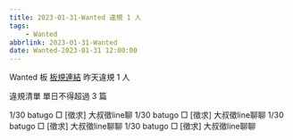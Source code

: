 ```yaml
---
title: 2023-01-31-Wanted 違規 1 人
tags:
    - Wanted
abbrlink: 2023-01-31-Wanted
date: Wanted-2023-01-31 12:00:00
---
```

Wanted 板 [板規連結](https://www.ptt.cc/bbs/Wanted/M.1608829773.A.D3B.html)
昨天違規 1 人
<!-- more -->

違規清單
單日不得超過 3 篇

1/30 batugo □ [徵求] 大叔徵line聊
1/30 batugo □ [徵求] 大叔徵line聊聊
1/30 batugo □ [徵求] 大叔徵line聊聊
1/30 batugo □ [徵求] 大叔徵line聊聊